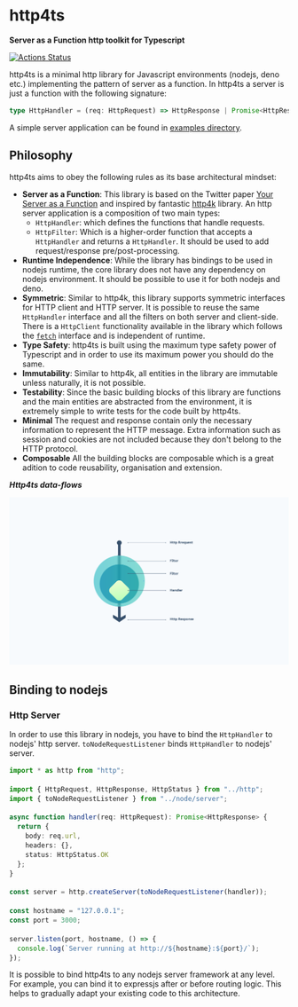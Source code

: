 # http4ts
**Server as a Function http toolkit for Typescript**

[![Actions Status](https://github.com/http4ts/http4ts/workflows/Node%20CI/badge.svg)](https://github.com/http4ts/http4ts/actions)

http4ts is a minimal http library for Javascript environments (nodejs, deno etc.) implementing the pattern of server as a function. In http4ts a server is just a function with the following signature:
``` ts
type HttpHandler = (req: HttpRequest) => HttpResponse | Promise<HttpResponse>;
```
A simple server application can be found in [examples directory](https://github.com/http4ts/http4ts/tree/master/src/examples).

## Philosophy

http4ts aims to obey the following rules as its base architectural mindset:
* **Server as a Function**: This library is based on the Twitter paper [Your Server as a Function](https://monkey.org/~marius/funsrv.pdf) and inspired by fantastic [http4k](https://github.com/http4k/http4k/) library. An http server application is a composition of two main types:
    * `HttpHandler`: which defines the functions that handle requests.
    * `HttpFilter`: Which is a higher-order function that accepts a `HttpHandler` and returns a `HttpHandler`. It should be used to add request/response pre/post-processing.
* **Runtime Independence**: While the library has bindings to be used in nodejs runtime, the core library does not have any dependency on nodejs environment. It should be possible to use it for both nodejs and deno.
* **Symmetric**: Similar to http4k, this library supports symmetric interfaces for HTTP client and HTTP server. It is possible to reuse the same `HttpHandler` interface and all the filters on both server and client-side. There is a `HttpClient` functionality available in the library which follows the [`fetch`](https://developer.mozilla.org/en-US/docs/Web/API/Fetch_API) interface and is independent of runtime.
* **Type Safety**: http4ts is built using the maximum type safety power of Typescript and in order to use its maximum power you should do the same.
* **Immutability**: Similar to http4k, all entities in the library are immutable unless naturally, it is not possible.
* **Testability**: Since the basic building blocks of this library are functions and the main entities are abstracted from the environment, it is extremely simple to write tests for the code built by http4ts.
* **Minimal** The request and response contain only the necessary information to represent the HTTP message. Extra information such as session and cookies are not included because they don't belong to the HTTP protocol.
* **Composable** All the building blocks are composable which is a great adition to code reusability, organisation and extension.

***Http4ts data-flows***

![Https Data Flows](https://raw.githubusercontent.com/http4ts/http4ts/master/doc/asset/diagram.png)

## Binding to nodejs

### Http Server

In order to use this library in nodejs, you have to bind the `HttpHandler` to nodejs' http server. `toNodeRequestListener` binds `HttpHandler` to nodejs' server.

``` ts
import * as http from "http";

import { HttpRequest, HttpResponse, HttpStatus } from "../http";
import { toNodeRequestListener } from "../node/server";

async function handler(req: HttpRequest): Promise<HttpResponse> {
  return {
    body: req.url,
    headers: {},
    status: HttpStatus.OK
  };
}

const server = http.createServer(toNodeRequestListener(handler));

const hostname = "127.0.0.1";
const port = 3000;

server.listen(port, hostname, () => {
  console.log(`Server running at http://${hostname}:${port}/`);
});
```

It is possible to bind http4ts to any nodejs server framework at any level. For example, you can bind it to expressjs after or before routing logic. This helps to gradually adapt your existing code to this architecture.
